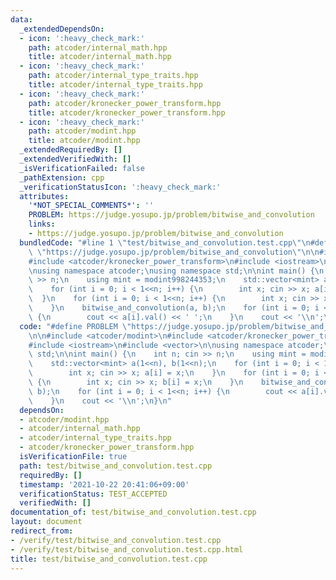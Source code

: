 ```yaml
---
data:
  _extendedDependsOn:
  - icon: ':heavy_check_mark:'
    path: atcoder/internal_math.hpp
    title: atcoder/internal_math.hpp
  - icon: ':heavy_check_mark:'
    path: atcoder/internal_type_traits.hpp
    title: atcoder/internal_type_traits.hpp
  - icon: ':heavy_check_mark:'
    path: atcoder/kronecker_power_transform.hpp
    title: atcoder/kronecker_power_transform.hpp
  - icon: ':heavy_check_mark:'
    path: atcoder/modint.hpp
    title: atcoder/modint.hpp
  _extendedRequiredBy: []
  _extendedVerifiedWith: []
  _isVerificationFailed: false
  _pathExtension: cpp
  _verificationStatusIcon: ':heavy_check_mark:'
  attributes:
    '*NOT_SPECIAL_COMMENTS*': ''
    PROBLEM: https://judge.yosupo.jp/problem/bitwise_and_convolution
    links:
    - https://judge.yosupo.jp/problem/bitwise_and_convolution
  bundledCode: "#line 1 \"test/bitwise_and_convolution.test.cpp\"\n#define PROBLEM\
    \ \"https://judge.yosupo.jp/problem/bitwise_and_convolution\"\n\n#include <atcoder/modint>\n\
    #include <atcoder/kronecker_power_transform>\n#include <iostream>\n#include <vector>\n\
    \nusing namespace atcoder;\nusing namespace std;\n\nint main() {\n    int n; cin\
    \ >> n;\n    using mint = modint998244353;\n    std::vector<mint> a(1<<n), b(1<<n);\n\
    \    for (int i = 0; i < 1<<n; i++) {\n        int x; cin >> x; a[i] = x;\n  \
    \  }\n    for (int i = 0; i < 1<<n; i++) {\n        int x; cin >> x; b[i] = x;\n\
    \    }\n    bitwise_and_convolution(a, b);\n    for (int i = 0; i < 1<<n; i++)\
    \ {\n        cout << a[i].val() << ' ';\n    }\n    cout << '\\n';\n}\n"
  code: "#define PROBLEM \"https://judge.yosupo.jp/problem/bitwise_and_convolution\"\
    \n\n#include <atcoder/modint>\n#include <atcoder/kronecker_power_transform>\n\
    #include <iostream>\n#include <vector>\n\nusing namespace atcoder;\nusing namespace\
    \ std;\n\nint main() {\n    int n; cin >> n;\n    using mint = modint998244353;\n\
    \    std::vector<mint> a(1<<n), b(1<<n);\n    for (int i = 0; i < 1<<n; i++) {\n\
    \        int x; cin >> x; a[i] = x;\n    }\n    for (int i = 0; i < 1<<n; i++)\
    \ {\n        int x; cin >> x; b[i] = x;\n    }\n    bitwise_and_convolution(a,\
    \ b);\n    for (int i = 0; i < 1<<n; i++) {\n        cout << a[i].val() << ' ';\n\
    \    }\n    cout << '\\n';\n}\n"
  dependsOn:
  - atcoder/modint.hpp
  - atcoder/internal_math.hpp
  - atcoder/internal_type_traits.hpp
  - atcoder/kronecker_power_transform.hpp
  isVerificationFile: true
  path: test/bitwise_and_convolution.test.cpp
  requiredBy: []
  timestamp: '2021-10-22 20:41:06+09:00'
  verificationStatus: TEST_ACCEPTED
  verifiedWith: []
documentation_of: test/bitwise_and_convolution.test.cpp
layout: document
redirect_from:
- /verify/test/bitwise_and_convolution.test.cpp
- /verify/test/bitwise_and_convolution.test.cpp.html
title: test/bitwise_and_convolution.test.cpp
---
```

